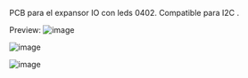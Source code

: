 PCB para el expansor IO con leds 0402. Compatible para I2C . 

Preview:
![image](https://github.com/Yeray4/Modulo-ExpansorIO-Leds/assets/94934461/83c4bcaf-f8ea-4787-921f-7c5d296fe437)

![image](https://github.com/Yeray4/Modulo-ExpansorIO-Leds/assets/94934461/86630d60-18f3-4db8-a401-5f9f2d6a365e)

![image](https://github.com/Yeray4/Modulo-ExpansorIO-Leds/assets/94934461/e4420d80-7d39-4a0a-89a7-dce8e5860472)
